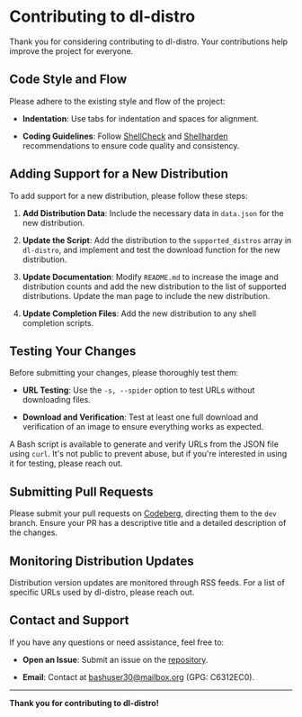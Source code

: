 # Contributing to dl-distro

Thank you for considering contributing to dl-distro. Your contributions help
improve the project for everyone.

## Code Style and Flow

Please adhere to the existing style and flow of the project:

- **Indentation**:
  Use tabs for indentation and spaces for alignment.

- **Coding Guidelines**:
  Follow [ShellCheck] and [Shellharden] recommendations to ensure code quality
  and consistency.

## Adding Support for a New Distribution

To add support for a new distribution, please follow these steps:

1. **Add Distribution Data**:
  Include the necessary data in `data.json` for the new distribution.

2. **Update the Script**:
  Add the distribution to the `supported_distros` array in `dl-distro`, and
  implement and test the download function for the new distribution.

3. **Update Documentation**:
  Modify `README.md` to increase the image and distribution counts and add the
  new distribution to the list of supported distributions. Update the man page
  to include the new distribution.

4. **Update Completion Files**:
  Add the new distribution to any shell completion scripts.

## Testing Your Changes

Before submitting your changes, please thoroughly test them:

- **URL Testing**:
  Use the `-s, --spider` option to test URLs without downloading files.

- **Download and Verification**:
  Test at least one full download and verification of an image to ensure
  everything works as expected.

A Bash script is available to generate and verify URLs from the JSON file using
`curl`. It's not public to prevent abuse, but if you're interested in using it
for testing, please reach out.

## Submitting Pull Requests

Please submit your pull requests on [Codeberg], directing them to the `dev`
branch. Ensure your PR has a descriptive title and a detailed description of the
changes.

## Monitoring Distribution Updates

Distribution version updates are monitored through RSS feeds. For a list of
specific URLs used by dl-distro, please reach out.

## Contact and Support

If you have any questions or need assistance, feel free to:

- **Open an Issue**:
  Submit an issue on the [repository].

- **Email**:
  Contact at [bashuser30@mailbox.org] (GPG: C6312EC0).

---

**Thank you for contributing to dl-distro!**

<!-- links -->
[ShellCheck]: https://github.com/koalaman/shellcheck
[Shellharden]: https://github.com/anordal/shellharden
[Codeberg]: https://codeberg.org/bashuser30/dl-distro
[repository]: https://codeberg.org/bashuser30/dl-distro/issues
[bashuser30@mailbox.org]: mailto:bashuser30@mailbox.org
